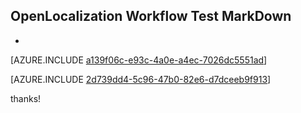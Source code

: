 ## OpenLocalization Workflow Test MarkDown
* 

[AZURE.INCLUDE [a139f06c-e93c-4a0e-a4ec-7026dc5551ad](calleeMd1.md)]



[AZURE.INCLUDE [2d739dd4-5c96-47b0-82e6-d7dceeb9f913](calleeMd2.md)]

 
thanks!